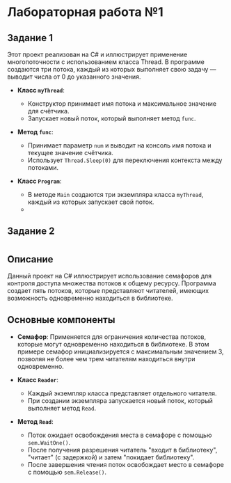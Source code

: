# Лабораторная работа №1
## Задание 1
Этот проект реализован на C# и иллюстрирует применение многопоточности с использованием класса Thread. В программе создаются три потока, каждый из которых выполняет свою задачу — выводит числа от 0 до указанного значения.


- **Класс `myThread`**:
  - Конструктор принимает имя потока и максимальное значение для счётчика.
  - Запускает новый поток, который выполняет метод `func`.

- **Метод `func`**:
  - Принимает параметр `num` и выводит на консоль имя потока и текущее значение счётчика.
  - Использует `Thread.Sleep(0)` для переключения контекста между потоками.

- **Класс `Program`**:
  - В методе `Main` создаются три экземпляра класса `myThread`, каждый из которых запускает свой поток.
  - 

## Задание 2

# 

## Описание
Данный проект на C# иллюстрирует использование семафоров для контроля доступа множества потоков к общему ресурсу. Программа создает пять потоков, которые представляют читателей, имеющих возможность одновременно находиться в библиотеке.


## Основные компоненты

- **Семафор**: Применяется для ограничения количества потоков, которые могут одновременно находиться в библиотеке. В этом примере семафор инициализируется с максимальным значением 3, позволяя не более чем трем читателям находиться внутри одновременно.


- **Класс `Reader`**:
  - Каждый экземпляр класса представляет отдельного читателя.
  - При создании экземпляра запускается новый поток, который выполняет метод `Read`.

- **Метод `Read`**:
  - Поток ожидает освобождения места в семафоре с помощью `sem.WaitOne()`.
  - После получения разрешения читатель "входит в библиотеку", "читает" (с задержкой) и затем "покидает библиотеку".
  - После завершения чтения поток освобождает место в семафоре с помощью `sem.Release()`.

